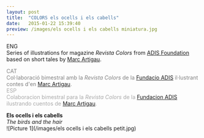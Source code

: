 ```yaml
---
layout: post
title:  "COLORS els ocells i els cabells"
date:   2015-01-22 15:39:40
preview: /images/els ocells i els cabells miniatura.jpg
---
```


ENG<br>
Series of illustrations for magazine <i> Revista Colors </i> from <a href="http://www.fundacioadis.org/">ADIS Foundation</a> based on short tales by <a href="https://twitter.com/martigau?lang=es">Marc Artigau</a>.<br>

<font color="#808080">
CAT<br>
Col·laboració bimestral amb la <i> Revista Colors </i> de la <a href="http://www.fundacioadis.org/">Fundacio ADIS</a> il·lustrant contes d'en <a href="https://twitter.com/martigau?lang=es">Marc Artigau</a>.</font><br>

<font color="#A9A9A9">
ESP<br>
Colaboracion bimestral para la <i> Revista Colors </i> de la <a href="http://www.fundacioadis.org/">Fundacion ADIS</a> ilustrando cuentos de <a href="https://twitter.com/martigau?lang=es">Marc Artigau</a>.</font><br>

<b>Els ocells i els cabells</b><br>
<i> The birds and the hair </i><br>
![Picture 1](/images/els ocells i els cabells petit.jpg)
